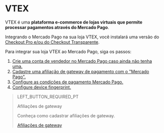 # VTEX

VTEX é uma **plataforma e-commerce de lojas virtuais que permite processar pagamentos através do Mercado Pago**.

Integrando o Mercado Pago na sua loja VTEX, você instalará uma versão do [Checkout Pro e/ou do Checkout Transparente](https://www.mercadopago.com.br/ferramentas-para-vender/cobrar).

Para integrar sua loja VTEX ao Mercado Pago, siga os passos:

1. [Crie uma conta de vendedor no Mercado Pago caso ainda não tenha uma.](https://www.mercadopago[FAKER][URL][DOMAIN]/hub/registration/landing)
2. [Cadastre uma afiliação de gateway de pagamento com o "Mercado Pago".]()
3. [Configure as condições de pagamento Mercado Pago.]()
4. [Configure device fingerprint.]()

> LEFT_BUTTON_REQUIRED_PT
>
> Afiliações de gateway
>
> Conheça como cadastrar afiliações de gateway.
>
> [Afiliações de gateway](https://www.mercadopago[FAKER][URL][DOMAIN]/developers/pt/guides/plugins/unofficial/vtex/gateway-affiliations)
